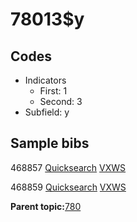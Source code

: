 # 78013$y

## Codes

-   Indicators
    -   First: 1
    -   Second: 3
-   Subfield: y

## Sample bibs

468857 [Quicksearch](https://search.library.yale.edu/catalog/468857) [VXWS](http://prodorbis.library.yale.edu:7014/vxws/GetHoldingsService?bibId=468857)

468859 [Quicksearch](https://search.library.yale.edu/catalog/468859) [VXWS](http://prodorbis.library.yale.edu:7014/vxws/GetHoldingsService?bibId=468859)

**Parent topic:**[780](../../tags/780/780.md)


